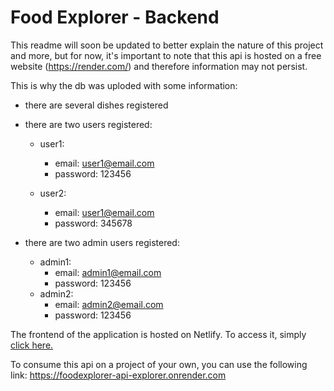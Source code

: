 # Food Explorer - Backend

This readme will soon be updated to better explain the nature of this project and more, but for now, it's important to note that this api is hosted on a free website (https://render.com/) and therefore information may not persist.

This is why the db was uploded with some information:

- there are several dishes registered
- there are two users registered:

  - user1:

    - email: user1@email.com
    - password: 123456

  - user2:
    - email: user1@email.com
    - password: 345678

- there are two admin users registered:
  - admin1:
    - email: admin1@email.com
    - password: 123456
  - admin2:
    - email: admin2@email.com
    - password: 123456

The frontend of the application is hosted on Netlify. To access it, simply
[click here.](https://boisterous-conkies-95afc5.netlify.app/)

To consume this api on a project of your own, you can use the following link:
https://foodexplorer-api-explorer.onrender.com
